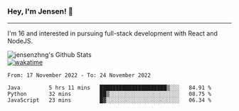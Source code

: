 ### Hey, I'm Jensen! 👋

---

I'm 16 and interested in pursuing full-stack development with React and NodeJS.

![jensenzhng's Github Stats](https://github-readme-stats.vercel.app/api?username=jensenzhng&theme=dark&show_icons=true&count_private=true)
<br />
[![wakatime](https://wakatime.com/badge/user/cbfc263d-3611-4e36-8278-8fad45fe3f62.svg)](https://wakatime.com/@cbfc263d-3611-4e36-8278-8fad45fe3f62)

<!--START_SECTION:waka-->

```text
From: 17 November 2022 - To: 24 November 2022

Java         5 hrs 11 mins   █████████████████████▒░░░   84.91 %
Python       32 mins         ██▒░░░░░░░░░░░░░░░░░░░░░░   08.75 %
JavaScript   23 mins         █▓░░░░░░░░░░░░░░░░░░░░░░░   06.34 %
```

<!--END_SECTION:waka-->
